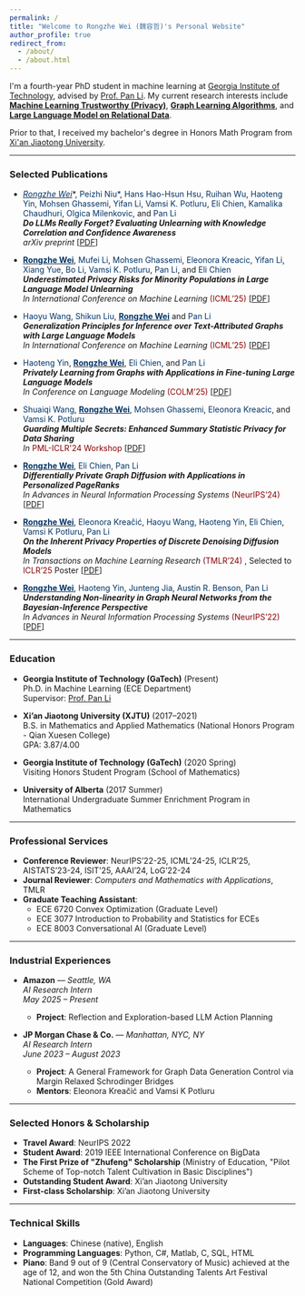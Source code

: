 ```yaml
---
permalink: /
title: "Welcome to Rongzhe Wei (魏容哲)'s Personal Website"
author_profile: true
redirect_from: 
  - /about/
  - /about.html
---
```


I'm a fourth-year PhD student in machine learning at [Georgia Institute of Technology](https://www.gatech.edu/), advised by [Prof. Pan Li](https://sites.google.com/view/panli-purdue/home). My current research interests include **<u><span>Machine Learning Trustworthy (Privacy)</span></u>**, **<u><span>Graph Learning Algorithms</span></u>**, and **<u><span>Large Language Model on Relational Data</span></u>**.

Prior to that, I received my bachelor's degree in Honors Math Program from [Xi'an Jiaotong University](https://www.xjtu.edu.cn/). 

---

### <i class="fas fa-book-open" style="color:#007bff;"></i> Selected Publications

- **<u><span style="color:#003366;">Rongzhe Wei*</span></u>**, <span style="color:#003366;">Peizhi Niu*</span>, <span style="color:#003366;">Hans Hao-Hsun Hsu</span>, <span style="color:#003366;">Ruihan Wu</span>, <span style="color:#003366;">Haoteng Yin</span>, <span style="color:#003366;">Mohsen Ghassemi</span>, <span style="color:#003366;">Yifan Li</span>, <span style="color:#003366;">Vamsi K. Potluru</span>, <span style="color:#003366;">Eli Chien</span>, <span style="color:#003366;">Kamalika Chaudhuri</span>, <span style="color:#003366;">Olgica Milenkovic</span>, and <span style="color:#003366;">Pan Li</span>  
  ***Do LLMs Really Forget? Evaluating Unlearning with Knowledge Correlation and Confidence Awareness***  
  *arXiv preprint* [[PDF](https://arxiv.org/pdf/2506.05735)]

- **<u><span style="color:#003366;">Rongzhe Wei</span></u>**, <span style="color:#003366;">Mufei Li</span>, <span style="color:#003366;">Mohsen Ghassemi</span>, <span style="color:#003366;">Eleonora Kreacic</span>, <span style="color:#003366;">Yifan Li</span>, <span style="color:#003366;">Xiang Yue</span>, <span style="color:#003366;">Bo Li</span>, <span style="color:#003366;">Vamsi K. Potluru</span>, <span style="color:#003366;">Pan Li</span>, and <span style="color:#003366;">Eli Chien</span>  
  ***Underestimated Privacy Risks for Minority Populations in Large Language Model Unlearning***  
  *In International Conference on Machine Learning* <span style="color:#8B0000;">(ICML’25)</span> [[PDF](https://arxiv.org/pdf/2412.08559)]

- <span style="color:#003366;">Haoyu Wang</span>, <span style="color:#003366;">Shikun Liu</span>, **<u><span style="color:#003366;">Rongzhe Wei</span></u>** and <span style="color:#003366;">Pan Li</span>  
***Generalization Principles for Inference over Text-Attributed Graphs with Large Language Models***  
*In International Conference on Machine Learning* <span style="color:#8B0000;">(ICML’25)</span> [[PDF](https://arxiv.org/pdf/2502.11836)]

- <span style="color:#003366;">Haoteng Yin</span>, **<u><span style="color:#003366;">Rongzhe Wei</span></u>**, <span style="color:#003366;">Eli Chien</span>, and <span style="color:#003366;">Pan Li</span>  
  ***Privately Learning from Graphs with Applications in Fine-tuning Large Language Models***  
  *In Conference on Language Modeling* <span style="color:#8B0000;">(COLM’25)</span> [[PDF](https://arxiv.org/pdf/2410.08299)]

- <span style="color:#003366;">Shuaiqi Wang</span>, **<u><span style="color:#003366;">Rongzhe Wei</span></u>**, <span style="color:#003366;">Mohsen Ghassemi</span>, <span style="color:#003366;">Eleonora Kreacic</span>, and <span style="color:#003366;">Vamsi K. Potluru</span>  
  ***Guarding Multiple Secrets: Enhanced Summary Statistic Privacy for Data Sharing***  
  *In* <span style="color:#8B0000;">PML-ICLR'24 Workshop</span> [[PDF](https://arxiv.org/pdf/2405.13804)]

- **<u><span style="color:#003366;">Rongzhe Wei</span></u>**, <span style="color:#003366;">Eli Chien</span>, <span style="color:#003366;">Pan Li</span>  
  ***Differentially Private Graph Diffusion with Applications in Personalized PageRanks***  
  *In Advances in Neural Information Processing Systems* <span style="color:#8B0000;">(NeurIPS’24)</span> [[PDF](https://arxiv.org/pdf/2407.00077)]

- **<u><span style="color:#003366;">Rongzhe Wei</span></u>**, <span style="color:#003366;">Eleonora Kreačić</span>, <span style="color:#003366;">Haoyu Wang</span>, <span style="color:#003366;">Haoteng Yin</span>, <span style="color:#003366;">Eli Chien</span>, <span style="color:#003366;">Vamsi K Potluru</span>, <span style="color:#003366;">Pan Li</span>  
  ***On the Inherent Privacy Properties of Discrete Denoising Diffusion Models***  
  *In Transactions on Machine Learning Research* <span style="color:#8B0000;">(TMLR’24)</span>  , Selected to <span style="color:#8B0000;">ICLR’25</span> Poster
  [[PDF](https://arxiv.org/pdf/2310.15524)]

- **<u><span style="color:#003366;">Rongzhe Wei</span></u>**, <span style="color:#003366;">Haoteng Yin</span>, <span style="color:#003366;">Junteng Jia</span>, <span style="color:#003366;">Austin R. Benson</span>, <span style="color:#003366;">Pan Li</span>  
  ***Understanding Non-linearity in Graph Neural Networks from the Bayesian-Inference Perspective***  
  *In Advances in Neural Information Processing Systems* <span style="color:#8B0000;">(NeurIPS’22)</span> [[PDF](https://arxiv.org/pdf/2207.11311)]

---

### <i class="fas fa-graduation-cap" style="color:#6c757d;"></i> Education
- **Georgia Institute of Technology (GaTech)** (Present)  
  Ph.D. in Machine Learning (ECE Department)  
  Supervisor: [Prof. Pan Li](https://sites.google.com/view/panli-purdue/home)

- **Xi’an Jiaotong University (XJTU)** (2017–2021)  
  B.S. in Mathematics and Applied Mathematics (National Honors Program - Qian Xuesen College)  
  GPA: 3.87/4.00

- **Georgia Institute of Technology (GaTech)** (2020 Spring)  
  Visiting Honors Student Program (School of Mathematics)

- **University of Alberta** (2017 Summer)  
  International Undergraduate Summer Enrichment Program in Mathematics

---

### <i class="fas fa-briefcase" style="color:#28a745;"></i> Professional Services
- **Conference Reviewer**: NeurIPS’22-25, ICML’24-25, ICLR’25, AISTATS’23-24, ISIT'25, AAAI’24, LoG’22-24  
- **Journal Reviewer**: *Computers and Mathematics with Applications*, TMLR  
- **Graduate Teaching Assistant**:  
  - ECE 6720 Convex Optimization (Graduate Level)  
  - ECE 3077 Introduction to Probability and Statistics for ECEs  
  - ECE 8003 Conversational AI (Graduate Level) 

---

### <i class="fas fa-industry" style="color:#ff6347;"></i> Industrial Experiences
- **Amazon** — *Seattle, WA*  
  *AI Research Intern*  
  *May 2025 – Present*  
  - **Project**: Reflection and Exploration-based LLM Action Planning


- **JP Morgan Chase & Co.** — *Manhattan, NYC, NY*  
  *AI Research Intern*  
  *June 2023 – August 2023*  
  - **Project**: A General Framework for Graph Data Generation Control via Margin Relaxed Schrodinger Bridges  
  - **Mentors**: Eleonora Kreačić and Vamsi K Potluru  

---

### <i class="fas fa-award" style="color:#ffc107;"></i> Selected Honors & Scholarship
- **Travel Award**: NeurIPS 2022  
- **Student Award**: 2019 IEEE International Conference on BigData  
- **The First Prize of "Zhufeng" Scholarship** (Ministry of Education, "Pilot Scheme of Top-notch Talent Cultivation in Basic Disciplines")  
- **Outstanding Student Award**: Xi’an Jiaotong University   
- **First-class Scholarship**: Xi’an Jiaotong University  

---

### <i class="fas fa-tools" style="color:#6c757d;"></i> Technical Skills
- **Languages**: Chinese (native), English  
- **Programming Languages**: Python, C#, Matlab, C, SQL, HTML  
- **Piano**: Band 9 out of 9 (Central Conservatory of Music) achieved at the age of 12, and won the 5th China Outstanding Talents Art Festival National Competition (Gold Award)  

